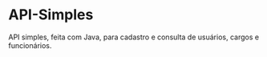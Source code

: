 # API-Simples
API simples, feita com Java, para cadastro e consulta de usuários, cargos e funcionários. 

